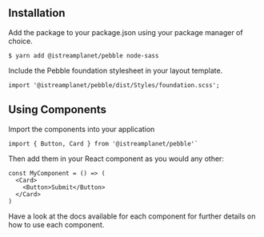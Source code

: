 ## Installation

Add the package to your package.json using your package manager of choice.

```shell
$ yarn add @istreamplanet/pebble node-sass
```

Include the Pebble foundation stylesheet in your layout template.

```shell
import '@istreamplanet/pebble/dist/Styles/foundation.scss';
```


## Using Components

Import the components into your application

```shell
import { Button, Card } from '@istreamplanet/pebble'`
```

Then add them in your React component as you would any other:

```shell
const MyComponent = () => (
  <Card>
    <Button>Submit</Button>
  </Card>
)
```

Have a look at the docs available for each component for further details on how to use each component.

